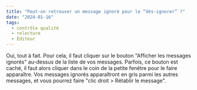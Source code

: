 ```yaml
---
title: "Peut-on retrouver un message ignoré pour le “dés-ignorer” ?"
date: "2024-01-16"
tags:
  - contrôle qualité
  - relecture
  - Éditeur
---
```


Oui, tout à fait. Pour cela, il faut cliquer sur le bouton "Afficher les messages ignorés" au-dessus de la liste de vos messages. Parfois, ce bouton est caché, il faut alors cliquer dans le coin de la petite fenêtre pour le faire apparaître. Vos messages ignorés apparaîtront en gris parmi les autres messages, et vous pourrez faire "clic droit > Rétablir le message".